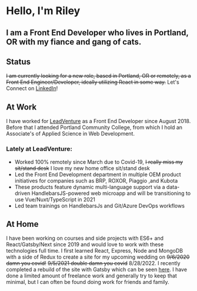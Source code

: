 # Hello, I'm Riley

## I am a Front End Developer who lives in Portland, OR with my fiance and gang of cats.

## Status
 ~~I am currently looking for a new role, based in Portland, OR or remotely, as a Front End Engineer/Developer, ideally utilizing React in some way.~~ Let's Connect on [LinkedIn](https://www.linkedin.com/in/riley-cravens/)!

 ## At Work
 I have worked for [LeadVenture](https://www.leadventure.com/) as a Front End Developer since August 2018. Before that I attended Portland Community College, from which I hold an Associate's of Applied Science in Web Development.
 ### Lately at LeadVenture:
 + Worked 100% remotely since March due to Covid-19, ~~I really miss my sit/stand desk~~ I love my new home office sit/stand desk
 + Led the Front End Development department in multiple OEM product initiatives for companies such as BRP, ROXOR, Piaggio ,and Kubota
 + These products feature dynamic multi-language support via a data-driven HandlebarsJS-powered web microapp and will be transitioning to use Vue/Nuxt/TypeScript in 2021
 + Led team trainings on HandlebarsJs and Git/Azure DevOps workflows

 ## At Home
 I have been working on courses and side projects with ES6+ and React/Gatsby/Next since 2019 and would love to work with these technologies full time. I first learned React, Express, Node and MongoDB with a side of Redux to create a site for my upcoming wedding on ~~9/6/2020 damn you covid!~~ ~~9/5/2021 double damn you covid~~ 8/28/2022. I recently completed a rebuild of the site with Gatsby which can be seen [here](https://www.rileyandjessica.com/). I have done a limited amount of freelance work and generally try to keep that minimal, but I can often be found doing work for friends and family.


